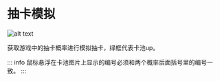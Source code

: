 # 抽卡模拟

![alt text](/assets/img/gacha-img1.png)

获取游戏中的抽卡概率进行模拟抽卡，绿框代表卡池up。

::: info
鼠标悬浮在卡池图片上显示的编号必须和两个概率后面括号里的编号一致。
:::
